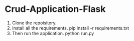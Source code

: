 # Crud-Application-Flask

1. Clone the repoisitory.
2. Install all the requirements. pip install -r requirements.txt
3. Then run the application. python run.py